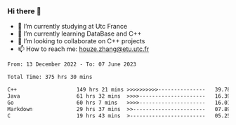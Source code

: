 ### Hi there 👋
- 🔭 I’m currently studying at Utc France
- 🌱 I’m currently learning DataBase and C++
- 👯 I’m looking to collaborate on C++ projects
- 📫 How to reach me: houze.zhang@etu.utc.fr

<!--START_SECTION:waka-->

```txt
From: 13 December 2022 - To: 07 June 2023

Total Time: 375 hrs 30 mins

C++                   149 hrs 21 mins >>>>>>>>>>---------------   39.78 %
Java                  61 hrs 32 mins  >>>>---------------------   16.39 %
Go                    60 hrs 7 mins   >>>>---------------------   16.01 %
Markdown              29 hrs 37 mins  >>-----------------------   07.89 %
C                     19 hrs 43 mins  >------------------------   05.25 %
```

<!--END_SECTION:waka-->
